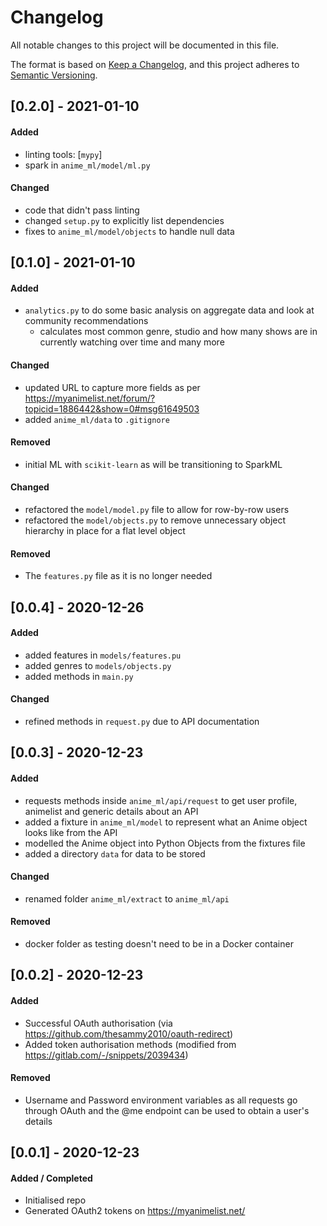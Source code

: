 # Changelog
All notable changes to this project will be documented in this file.

The format is based on [Keep a Changelog](https://keepachangelog.com/en/1.0.0/),
and this project adheres to [Semantic Versioning](https://semver.org/spec/v2.0.0.html).

## [0.2.0] - 2021-01-10

#### Added
- linting tools: [`mypy`]
- spark in `anime_ml/model/ml.py`

#### Changed
- code that didn't pass linting
- changed `setup.py` to explicitly list dependencies
- fixes to `anime_ml/model/objects` to handle null data


## [0.1.0] - 2021-01-10

#### Added
- `analytics.py` to do some basic analysis on aggregate data and look at community recommendations
    - calculates most common genre, studio and how many shows are in currently watching over time and many more

#### Changed
- updated URL to capture more fields as per https://myanimelist.net/forum/?topicid=1886442&show=0#msg61649503
- added `anime_ml/data` to `.gitignore`

#### Removed
- initial ML with `scikit-learn` as will be transitioning to SparkML

#### Changed
- refactored the `model/model.py` file to allow for row-by-row users
- refactored the `model/objects.py` to remove unnecessary object hierarchy in place for a flat level object

#### Removed
- The `features.py` file as it is no longer needed


## [0.0.4] - 2020-12-26
#### Added
- added features in `models/features.pu`
- added genres to `models/objects.py`
- added methods in `main.py`

#### Changed
- refined methods in `request.py` due to API documentation

## [0.0.3] - 2020-12-23
#### Added
- requests methods inside `anime_ml/api/request` to get user profile, animelist and generic details about an API
- added a fixture in `anime_ml/model` to represent what an Anime object looks like from the API
- modelled the Anime object into Python Objects from the fixtures file
- added a directory `data` for data to be stored

#### Changed
- renamed folder `anime_ml/extract` to `anime_ml/api`

#### Removed
- docker folder as testing doesn't need to be in a Docker container


## [0.0.2] - 2020-12-23
#### Added
- Successful OAuth authorisation (via https://github.com/thesammy2010/oauth-redirect)
- Added token authorisation methods (modified from https://gitlab.com/-/snippets/2039434)

#### Removed
- Username and Password environment variables as all requests go through OAuth and the @me endpoint
can be used to obtain a user's details

## [0.0.1] - 2020-12-23
#### Added / Completed
- Initialised repo
- Generated OAuth2 tokens on https://myanimelist.net/
